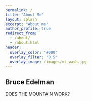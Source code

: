 ```yaml
---
permalink: /
title: "About Me"
layout: splash
excerpt: "About me"
author_profile: true
redirect_from: 
  - /about/
  - /about.html
header:
  overlay_color: "#000"
  overlay_filter: "0.5"
  overlay_image: /images/mt_wash.jpg
---
```



## Bruce Edelman
 
DOES THE MOUNTAIN WORK?
